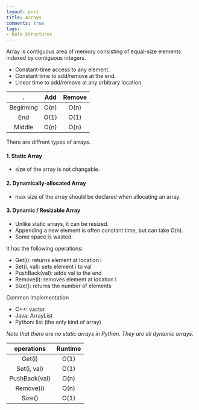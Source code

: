 ```yaml
---
layout: post
title: Arrays
comments: true
tags:
- Data Structures
---
```


Array is contiguous area of memory consisting of equal-size elements indexed by contiguous integers.
- Constant-time access to any element.
- Constant time to add/remove at the end.
- Linear time to add/remove at any arbitrary location.

. | Add | Remove
 :---: | :---: | :---:
Beginning | O(n) | O(n)
End | O(1) | O(1)
Middle | O(n) | O(n)

There are diffrent types of arrays.

#### **1. Static Array**
- size of the array is not changable.

#### **2. Dynamically-allocated Array**
- max size of the array should be declared when allocating an array.

#### **3. Dynamic / Resizable Array**
- Unlike static arrays, it can be resized.
- Appending a new element is often constant time, but can take O(n).
- Some space is wasted.

It has the following operations:
- Get(i): returns element at location i
- Set(i, val): sets element i to val
- PushBack(val): adds val to the end
- Remove(i): removes element at location i
- Size(): returns the number of elements

Common Implementation
- C++: vactor
- Java: ArrayList
- Python: list (the only kind of array)

*Note that there are no static arrays in Python. They are all dynamic arrays.*

operations | Runtime
 :---: | :---:
Get(i) | O(1)
Set(i, val) | O(1) 
PushBack(val) | O(n) 
Remove(i) | O(n) 
Size() | O(1)

